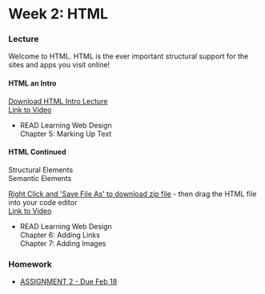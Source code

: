 # Week 2: HTML

### Lecture

Welcome to HTML. HTML is the ever important structural support for the sites and apps you visit online!

#### HTML an Intro
[Download HTML Intro Lecture]((https://onetimeuser.github.io/intro-web-comp-principles/week-2/Week-2.pdf))\
[Link to Video](https://nyu.zoom.us/rec/share/K9S15S_JCGsDOqW2VIFCq1MmIKMp_ChOGL70fEDkFchEfYZUr8jTPNkuw_gENSxT.BnNUvaUTGs66sszz?startTime=1612565477000)

- READ Learning Web Design\
    Chapter 5: Marking Up Text

#### HTML Continued
Structural Elements\
Semantic Elements

[Right Click and 'Save File As' to download zip file]((https://onetimeuser.github.io/intro-web-comp-principles/week-2/intro-web-example.zip)) - then drag the HTML file into your code editor\
[Link to Video](https://nyu.zoom.us/rec/share/dENqjYnoe1L73hi07xOSMMaeHPy7jNnRu-ev8YomQYpnfLf0DumNBfMjEZfVMrCm.-VWOyp5wxaMB9mwy)

- READ Learning Web Design\
    Chapter 6: Adding Links\
    Chapter 7: Adding Images

### Homework
- [ASSIGNMENT 2 - Due Feb 18](/assignments/assignment-2/)
